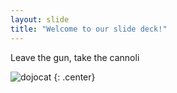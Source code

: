```yaml
---
layout: slide
title: "Welcome to our slide deck!"
---
```


Leave the gun, take the cannoli

![dojocat](https://octodex.github.com/images/dojocat.jpg)
{: .center}
